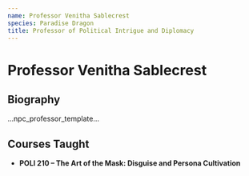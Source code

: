 ```yaml
---
name: Professor Venitha Sablecrest
species: Paradise Dragon
title: Professor of Political Intrigue and Diplomacy
---
```


# Professor Venitha Sablecrest

## Biography
...npc_professor_template...

## Courses Taught
- **POLI 210 – The Art of the Mask: Disguise and Persona Cultivation**
